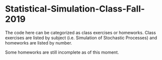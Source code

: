 # Statistical-Simulation-Class-Fall-2019
The code here can be categorized as class exercises or homeworks. Class exercises are listed by subject (i.e. Simulation of Stochastic Processes) and homeworks are listed by number. 

Some homeworks are still incomplete as of this moment.
